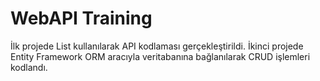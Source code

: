 # WebAPI Training

İlk projede List kullanılarak API kodlaması gerçekleştirildi. İkinci projede Entity Framework ORM aracıyla veritabanına bağlanılarak CRUD işlemleri kodlandı.
